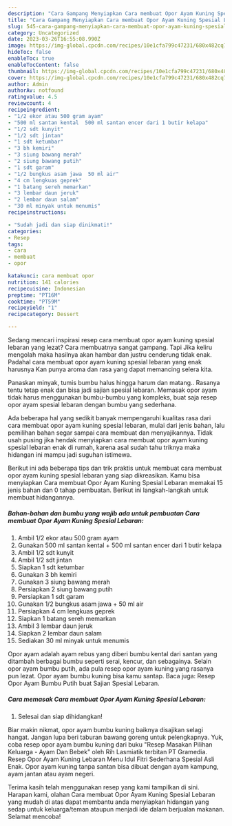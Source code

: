 ```yaml
---
description: "Cara Gampang Menyiapkan Cara membuat Opor Ayam Kuning Spesial Lebaran{ yang Enak Banget,  Menu Buat lebaran"
title: "Cara Gampang Menyiapkan Cara membuat Opor Ayam Kuning Spesial Lebaran{ yang Enak Banget,  Menu Buat lebaran"
slug: 545-cara-gampang-menyiapkan-cara-membuat-opor-ayam-kuning-spesial-lebaran-yang-enak-banget-menu-buat-lebaran
category: Uncategorized
date: 2023-03-26T16:55:08.990Z
image: https://img-global.cpcdn.com/recipes/10e1cfa799c47231/680x482cq70/cara-membuat-opor-ayam-kuning-spesial-lebaran-foto-resep-utama.jpg
hideToc: false
enableToc: true
enableTocContent: false
thumbnail: https://img-global.cpcdn.com/recipes/10e1cfa799c47231/680x482cq70/cara-membuat-opor-ayam-kuning-spesial-lebaran-foto-resep-utama.jpg
cover: https://img-global.cpcdn.com/recipes/10e1cfa799c47231/680x482cq70/cara-membuat-opor-ayam-kuning-spesial-lebaran-foto-resep-utama.jpg
author: Admin
authorAv: notfound
ratingvalue: 4.5
reviewcount: 4
recipeingredient:
- "1/2 ekor atau 500 gram ayam"
- "500 ml santan kental  500 ml santan encer dari 1 butir kelapa"
- "1/2 sdt kunyit"
- "1/2 sdt jintan"
- "1 sdt ketumbar"
- "3 bh kemiri"
- "3 siung bawang merah"
- "2 siung bawang putih"
- "1 sdt garam"
- "1/2 bungkus asam jawa  50 ml air"
- "4 cm lengkuas geprek"
- "1 batang sereh memarkan"
- "3 lembar daun jeruk"
- "2 lembar daun salam"
- "30 ml minyak untuk menumis"
recipeinstructions:

- "Sudah jadi dan siap dinikmati!"
categories:
- Resep
tags:
- cara
- membuat
- opor

katakunci: cara membuat opor 
nutrition: 141 calories
recipecuisine: Indonesian
preptime: "PT16M"
cooktime: "PT59M"
recipeyield: "1"
recipecategory: Dessert

---
```



Sedang mencari inspirasi resep cara membuat opor ayam kuning spesial lebaran yang lezat? Cara membuatnya sangat gampang. Tapi Jika keliru mengolah maka hasilnya akan hambar dan justru cenderung tidak enak. Padahal cara membuat opor ayam kuning spesial lebaran yang enak harusnya Kan punya aroma dan rasa yang dapat memancing selera kita.


Panaskan minyak, tumis bumbu halus hingga harum dan matang.. Rasanya tentu tetap enak dan bisa jadi sajian spesial lebaran. Memasak opor ayam tidak harus menggunakan bumbu-bumbu yang kompleks, buat saja resep opor ayam spesial lebaran dengan bumbu yang sederhana.

Ada beberapa hal yang sedikit banyak mempengaruhi kualitas rasa dari cara membuat opor ayam kuning spesial lebaran, mulai dari jenis bahan, lalu pemilihan bahan segar sampai cara membuat dan menyajikannya. Tidak usah pusing jika hendak menyiapkan cara membuat opor ayam kuning spesial lebaran enak di rumah, karena asal sudah tahu triknya maka hidangan ini mampu jadi suguhan istimewa.


Berikut ini ada beberapa tips dan trik praktis untuk membuat cara membuat opor ayam kuning spesial lebaran yang siap dikreasikan. Kamu bisa menyiapkan Cara membuat Opor Ayam Kuning Spesial Lebaran memakai 15 jenis bahan dan 0 tahap pembuatan. Berikut ini langkah-langkah untuk membuat hidangannya.

<!--inarticleads1-->

##### Bahan-bahan dan bumbu yang wajib ada untuk pembuatan Cara membuat Opor Ayam Kuning Spesial Lebaran:

1. Ambil 1/2 ekor atau 500 gram ayam
1. Gunakan 500 ml santan kental + 500 ml santan encer dari 1 butir kelapa
1. Ambil 1/2 sdt kunyit
1. Ambil 1/2 sdt jintan
1. Siapkan 1 sdt ketumbar
1. Gunakan 3 bh kemiri
1. Gunakan 3 siung bawang merah
1. Persiapkan 2 siung bawang putih
1. Persiapkan 1 sdt garam
1. Gunakan 1/2 bungkus asam jawa + 50 ml air
1. Persiapkan 4 cm lengkuas geprek
1. Siapkan 1 batang sereh memarkan
1. Ambil 3 lembar daun jeruk
1. Siapkan 2 lembar daun salam
1. Sediakan 30 ml minyak untuk menumis


Opor ayam adalah ayam rebus yang diberi bumbu kental dari santan yang ditambah berbagai bumbu seperti serai, kencur, dan sebagainya. Selain opor ayam bumbu putih, ada pula resep opor ayam kuning yang rasanya pun lezat. Opor ayam bumbu kuning bisa kamu santap. Baca juga: Resep Opor Ayam Bumbu Putih buat Sajian Spesial Lebaran. 

<!--inarticleads2-->

##### Cara memasak Cara membuat Opor Ayam Kuning Spesial Lebaran:


1. Selesai dan siap dihidangkan!

Biar makin nikmat, opor ayam bumbu kuning baiknya disajikan selagi hangat. Jangan lupa beri taburan bawang goreng untuk pelengkapnya. Yuk, coba resep opor ayam bumbu kuning dari buku &#34;Resep Masakan Pilihan Keluarga - Ayam Dan Bebek&#34; oleh Rih Lasmiatik terbitan PT Gramedia. Resep Opor Ayam Kuning Lebaran Menu Idul Fitri Sederhana Spesial Asli Enak. Opor ayam kuning tanpa santan bisa dibuat dengan ayam kampung, ayam jantan atau ayam negeri. 

Terima kasih telah menggunakan resep yang kami tampilkan di sini. Harapan kami, olahan Cara membuat Opor Ayam Kuning Spesial Lebaran yang mudah di atas dapat membantu anda menyiapkan hidangan yang sedap untuk keluarga/teman ataupun menjadi ide dalam berjualan makanan. Selamat mencoba!
